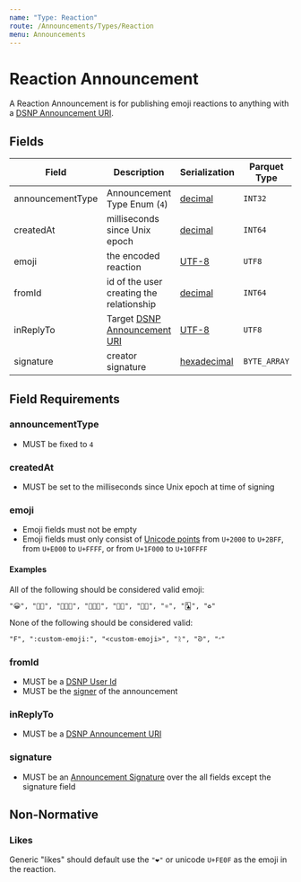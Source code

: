 ```yaml
---
name: "Type: Reaction"
route: /Announcements/Types/Reaction
menu: Announcements
---
```


# Reaction Announcement

A Reaction Announcement is for publishing emoji reactions to anything with a [DSNP Announcement URI](/Identifiers#dsnp-announcement-uri).

## Fields

| Field | Description | Serialization | Parquet Type | Bloom Filter |
| ----- | ----------- | ------------- | ------------ | ------------ |
| announcementType | Announcement Type Enum (`4`) | [decimal](/Announcements/Overview#decimal) | `INT32` | no |
| createdAt | milliseconds since Unix epoch | [decimal](/Announcements/Overview#decimal) | `INT64` | no
| emoji | the encoded reaction | [UTF-8](https://datatracker.ietf.org/doc/html/rfc3629) | `UTF8` | YES
| fromId | id of the user creating the relationship | [decimal](/Announcements/Overview#decimal) | `INT64` | YES
| inReplyTo | Target [DSNP Announcement URI](/Identifiers#dsnp-announcement-uri) | [UTF-8](https://datatracker.ietf.org/doc/html/rfc3629) | `UTF8` | YES
| signature | creator signature | [hexadecimal](/Announcements/Overview#hexadecimal) | `BYTE_ARRAY` | no

## Field Requirements

### announcementType

- MUST be fixed to `4`

### createdAt

- MUST be set to the milliseconds since Unix epoch at time of signing

### emoji

- Emoji fields must not be empty
- Emoji fields must only consist of [Unicode points](https://unicode.org/standard/standard.html) from `U+2000` to `U+2BFF`, from `U+E000` to `U+FFFF`, or from `U+1F000` to `U+10FFFF`

#### Examples

All of the following should be considered valid emoji:

```
"😀", "🤌🏼", "👩🏻‍🎤", "🧑🏿‍🏫", "🏳️‍🌈", "🏳️‍⚧️", "⚛︎", "🃑", "♻︎"
```

None of the following should be considered valid:

```
"F", ":custom-emoji:", "<custom-emoji>", "ᚱ", "ᘐ", "״"
```

### fromId

- MUST be a [DSNP User Id](/Identifiers#dsnp-user-id)
- MUST be the [signer](/Announcements/Signatures) of the announcement

### inReplyTo

- MUST be a [DSNP Announcement URI](/Identifiers#dsnp-announcement-uri)

### signature

- MUST be an [Announcement Signature](/Announcements/Signatures) over the all fields except the signature field

## Non-Normative

### Likes

Generic "likes" should default use the `"❤️"` or unicode `U+FE0F` as the emoji in the reaction.
